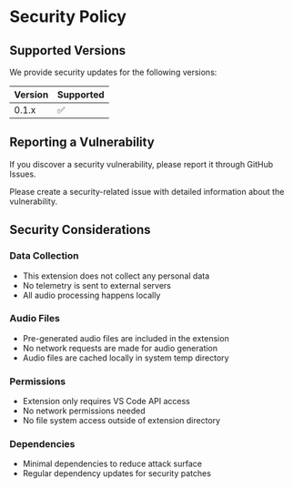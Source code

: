 # Security Policy

## Supported Versions

We provide security updates for the following versions:

| Version | Supported          |
| ------- | ------------------ |
| 0.1.x   | :white_check_mark: |

## Reporting a Vulnerability

If you discover a security vulnerability, please report it through GitHub Issues.

Please create a security-related issue with detailed information about the vulnerability.

## Security Considerations

### Data Collection

- This extension does not collect any personal data
- No telemetry is sent to external servers
- All audio processing happens locally

### Audio Files

- Pre-generated audio files are included in the extension
- No network requests are made for audio generation
- Audio files are cached locally in system temp directory

### Permissions

- Extension only requires VS Code API access
- No network permissions needed
- No file system access outside of extension directory

### Dependencies

- Minimal dependencies to reduce attack surface
- Regular dependency updates for security patches
